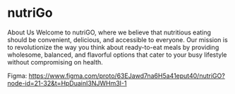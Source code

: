 # nutriGo
About Us Welcome to nutriGO, where we believe that nutritious eating should be convenient, delicious, and accessible to everyone. Our mission is to revolutionize the way you think about ready-to-eat meals by providing wholesome, balanced, and flavorful options that cater to your busy lifestyle without compromising on health.

Figma: https://www.figma.com/proto/63EJawd7na6H5a41eput40/nutriGO?node-id=21-32&t=HpDuainI3NJWHm3I-1
